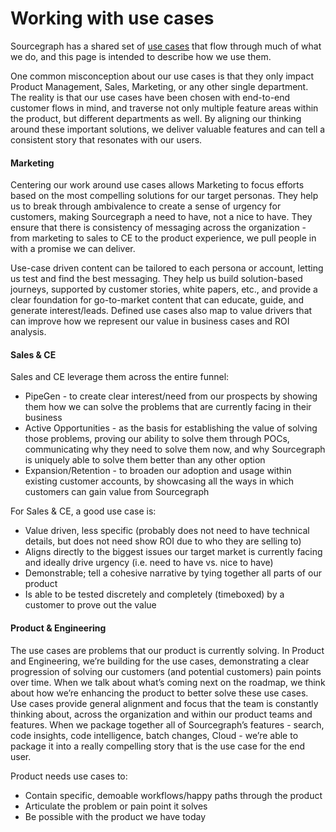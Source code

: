 # Working with use cases

Sourcegraph has a shared set of [use cases](index.md#use-cases) that flow through much of what we do, and this page is intended to describe how we use them.

One common misconception about our use cases is that they only impact Product Management, Sales, Marketing, or any other single department. The reality is that our use cases have been chosen with end-to-end customer flows in mind, and traverse not only multiple feature areas within the product, but different departments as well. By aligning our thinking around these important solutions, we deliver valuable features and can tell a consistent story that resonates with our users.

#### Marketing

Centering our work around use cases allows Marketing to focus efforts based on the most compelling solutions for our target personas. They help us to break through ambivalence to create a sense of urgency for customers, making Sourcegraph a need to have, not a nice to have. They ensure that there is consistency of messaging across the organization - from marketing to sales to CE to the product experience, we pull people in with a promise we can deliver.

Use-case driven content can be tailored to each persona or account, letting us test and find the best messaging. They help us build solution-based journeys, supported by customer stories, white papers, etc., and provide a clear foundation for go-to-market content that can educate, guide, and generate interest/leads. Defined use cases also map to value drivers that can improve how we represent our value in business cases and ROI analysis.

#### Sales & CE

Sales and CE leverage them across the entire funnel:

- PipeGen - to create clear interest/need from our prospects by showing them how we can solve the problems that are currently facing in their business
- Active Opportunities - as the basis for establishing the value of solving those problems, proving our ability to solve them through POCs, communicating why they need to solve them now, and why Sourcegraph is uniquely able to solve them better than any other option
- Expansion/Retention - to broaden our adoption and usage within existing customer accounts, by showcasing all the ways in which customers can gain value from Sourcegraph

For Sales & CE, a good use case is:

- Value driven, less specific (probably does not need to have technical details, but does not need show ROI due to who they are selling to)
- Aligns directly to the biggest issues our target market is currently facing and ideally drive urgency (i.e. need to have vs. nice to have)
- Demonstrable; tell a cohesive narrative by tying together all parts of our product
- Is able to be tested discretely and completely (timeboxed) by a customer to prove out the value

#### Product & Engineering

The use cases are problems that our product is currently solving. In Product and Engineering, we’re building for the use cases, demonstrating a clear progression of solving our customers (and potential customers) pain points over time. When we talk about what’s coming next on the roadmap, we think about how we’re enhancing the product to better solve these use cases. Use cases provide general alignment and focus that the team is constantly thinking about, across the organization and within our product teams and features. When we package together all of Sourcegraph’s features - search, code insights, code intelligence, batch changes, Cloud - we’re able to package it into a really compelling story that is the use case for the end user.

Product needs use cases to:

- Contain specific, demoable workflows/happy paths through the product
- Articulate the problem or pain point it solves
- Be possible with the product we have today
